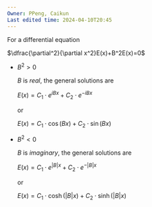 ```yaml
---
Owner: PPeng, Caikun
Last edited time: 2024-04-10T20:45
---
```

For a differential equation

$\dfrac{\partial^2}{\partial x^2}E(x)+B^2E(x)=0$

- $B^2>0$﻿
    
    $B$﻿ is _real_, the general solutions are
    
    $E(x) = C_1 \cdot e^{iBx} + C_2 \cdot e^{-iBx}$
    
    or
    
    $E(x)=C_1\cdot\cos(Bx)+C_2\cdot\sin(Bx)$
    

- $B^2<0$﻿
    
    $B$﻿ is _imaginary_, the general solutions are
    
    $E(x) = C_1 \cdot e^{|B|x} + C_2 \cdot e^{-|B|x}$
    
    or
    
    $E(x)=C_1\cdot\cosh(|B|x)+C_2\cdot\sinh(|B|x)$